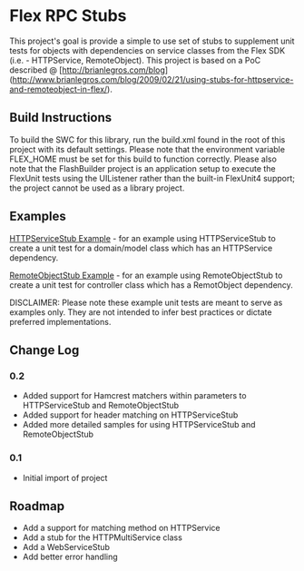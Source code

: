 # Flex RPC Stubs

This project's goal is provide a simple to use set of stubs to supplement unit tests for objects
with dependencies on service classes from the Flex SDK (i.e. - HTTPService, RemoteObject).  This
project is based on a PoC described @ [http://brianlegros.com/blog]
(http://www.brianlegros.com/blog/2009/02/21/using-stubs-for-httpservice-and-remoteobject-in-flex/).

## Build Instructions
To build the SWC for this library, run the build.xml found in the root of this project with its 
default settings.  Please note that the environment variable FLEX_HOME must be set for this build 
to function correctly.  Please also note that the FlashBuilder project is an application setup to
execute the FlexUnit tests using the UIListener rather than the built-in FlexUnit4 support;
the project cannot be used as a library project.

## Examples
[HTTPServiceStub Example](http://github.com/blegros/flexRpcStubs/tree/master/src/test/flex/mx/rpc/http/test/sample/) - for an 
example using HTTPServiceStub to create a unit test for a domain/model class which has an HTTPService 
dependency.

[RemoteObjectStub Example](http://github.com/blegros/flexRpcStubs/tree/master/src/test/flex/mx/rpc/remoting/test/sample/) - for an
example using RemoteObjectStub to create a unit test for controller class which has a RemotObject 
dependency.

DISCLAIMER: Please note these example unit tests are meant to serve as examples only.  They are not 
intended to infer best practices or dictate preferred implementations.

## Change Log
### 0.2
- Added support for Hamcrest matchers within parameters to HTTPServiceStub and RemoteObjectStub
- Added support for header matching on HTTPServiceStub
- Added more detailed samples for using HTTPServiceStub and RemoteObjectStub

### 0.1
- Initial import of project

## Roadmap
- Add a support for matching method on HTTPService
- Add a stub for the HTTPMultiService class
- Add a WebServiceStub
- Add better error handling
   